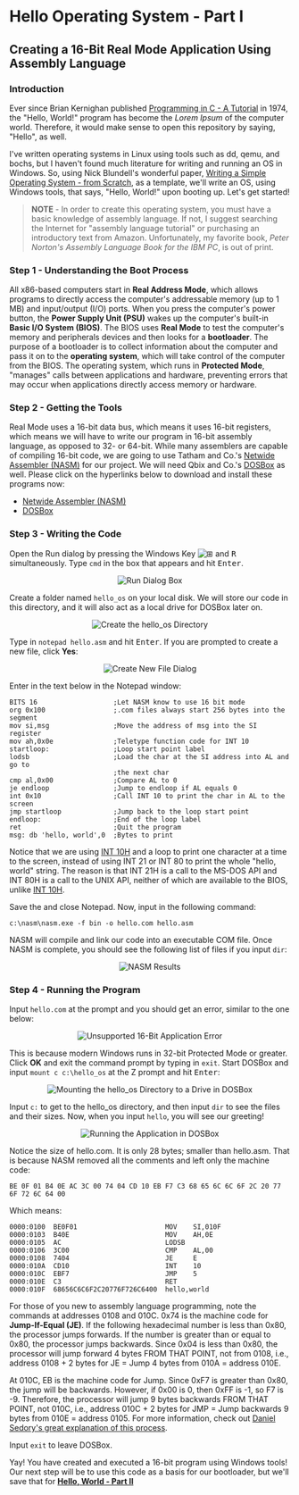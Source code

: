# Hello Operating System - Part I

## Creating a 16-Bit Real Mode Application Using Assembly Language

### Introduction

Ever since Brian Kernighan published [Programming in C - A Tutorial](https://www.bell-labs.com/usr/dmr/www/ctut.pdf "Programming in C - A Tutorial") in 1974, the "Hello, World!" program has become the *Lorem Ipsum* of the computer world. Therefore, it would make sense to open this repository by saying, "Hello", as well.

I've written operating systems in Linux using tools such as dd, qemu, and bochs, but I haven't found much literature for writing and running an OS in Windows. So, using Nick Blundell's wonderful paper, [Writing a Simple Operating System - from Scratch](https://www.cs.bham.ac.uk/~exr/lectures/opsys/10_11/lectures/os-dev.pdf "Writing a Simple Operating System - from Scratch"), as a template, we'll write an OS, using Windows tools, that says, "Hello, World!" upon booting up. Let's get started!

> **NOTE** - In order to create this operating system, you must have a basic knowledge of assembly language. If not, I suggest searching the Internet for "assembly language tutorial" or purchasing an introductory text from Amazon. Unfortunately, my favorite book, *Peter Norton's Assembly Language Book for the IBM PC*, is out of print.

### Step 1 - Understanding the Boot Process

All x86-based computers start in **Real Address Mode**, which allows programs to directly access the computer's addressable memory (up to 1 MB) and input/output (I/O) ports. When you press the computer's power button, the **Power Supply Unit (PSU)** wakes up the computer's built-in **Basic I/O System (BIOS)**. The BIOS uses **Real Mode** to test the computer's memory and peripherals devices and then looks for a **bootloader**. The purpose of a bootloader is to collect information about the computer and pass it on to the **operating system**, which will take control of the computer from the BIOS. The operating system, which runs in **Protected Mode**, "manages" calls between applications and hardware, preventing errors that may occur when applications directly access memory or hardware.

### Step 2 - Getting the Tools

Real Mode uses a 16-bit data bus, which means it uses 16-bit registers, which means we will have to write our program in 16-bit assembly language, as opposed to 32- or 64-bit. While many assemblers are capable of compiling 16-bit code, we are going to use Tatham and Co.'s [Netwide Assembler (NASM)](http://www.nasm.us/ "NASM") for our project. We will need Qbix and Co.'s [DOSBox](https://www.dosbox.com/ "DOSBox, an x86 emulator with DOS") as well. Please click on the hyperlinks below to download and install these programs now:

- [Netwide Assembler (NASM)](http://www.nasm.us/ "NASM")
- [DOSBox](https://www.dosbox.com/ "DOSBox, an x86 emulator with DOS")

### Step 3 - Writing the Code

Open the Run dialog by pressing the Windows Key ![⊞](README/hello-world-part-1-img-01.png) and <kbd>R</kbd> simultaneously. Type ```cmd``` in the box that appears and hit <kbd>Enter</kbd>.

<p align="center"><img src="/README/hello-world-part-1-img-02.png" alt="Run Dialog Box" /></p>

Create a folder named ```hello_os``` on your local disk. We will store our code in this directory, and it will also act as a local drive for DOSBox later on.

<p align="center"><img src="/README/hello-world-part-1-img-03.png" alt="Create the hello_os Directory" /></p>

Type in ```notepad hello.asm``` and hit <kbd>Enter</kbd>. If you are prompted to create a new file, click **Yes**:

<p align="center"><img src="/README/hello-world-part-1-img-04.png" alt="Create New File Dialog" /></p>

Enter in the text below in the Notepad window:

    BITS 16                   ;Let NASM know to use 16 bit mode
    org 0x100                 ;.com files always start 256 bytes into the segment
    mov si,msg                ;Move the address of msg into the SI register
    mov ah,0x0e               ;Teletype function code for INT 10
    startloop:                ;Loop start point label
    lodsb                     ;Load the char at the SI address into AL and go to
                              ;the next char
    cmp al,0x00               ;Compare AL to 0
    je endloop                ;Jump to endloop if AL equals 0
    int 0x10                  ;Call INT 10 to print the char in AL to the screen
    jmp startloop             ;Jump back to the loop start point
    endloop:                  ;End of the loop label
    ret                       ;Quit the program
    msg: db 'hello, world',0  ;Bytes to print

Notice that we are using [INT 10H](https://en.wikipedia.org/wiki/INT_10H "INT 10") and a loop to print one character at a time to the screen, instead of using INT 21 or INT 80 to print the whole "hello, world" string. The reason is that INT 21H is a call to the MS-DOS API and INT 80H is a call to the UNIX API, neither of which are available to the BIOS, unlike [INT 10H](https://en.wikipedia.org/wiki/INT_10H "INT 10").

Save the and close Notepad. Now, input in the following command:

    c:\nasm\nasm.exe -f bin -o hello.com hello.asm

NASM will compile and link our code into an executable COM file. Once NASM is complete, you should see the following list of files if you input ```dir```:

<p align="center"><img src="/README/hello-world-part-1-img-05.png" alt="NASM Results" /></p>

### Step 4 - Running the Program

Input ```hello.com``` at the prompt and you should get an error, similar to the one below:

<p align="center"><img src="/README/hello-world-part-1-img-06.png" alt="Unsupported 16-Bit Application Error" /></p>

This is because modern Windows runs in 32-bit Protected Mode or greater. Click **OK** and exit the command prompt by typing in ```exit```. Start DOSBox and input ```mount c c:\hello_os``` at the Z prompt and hit <kbd>Enter</kbd>:

<p align="center"><img src="/README/hello-world-part-1-img-07.png" alt="Mounting the hello_os Directory to a Drive in DOSBox" /></p>

Input ```c:``` to get to the hello_os directory, and then input ```dir``` to see the files and their sizes. Now, when you input ```hello```, you will see our greeting!

<p align="center"><img src="/README/hello-world-part-1-img-08.png" alt="Running the Application in DOSBox" /></p>

Notice the size of hello.com. It is only 28 bytes; smaller than hello.asm. That is because NASM removed all the comments and left only the machine code:

    BE 0F 01 B4 0E AC 3C 00 74 04 CD 10 EB F7 C3 68 65 6C 6C 6F 2C 20 77 6F 72 6C 64 00

Which means:

    0000:0100  BE0F01                      MOV    SI,010F
    0000:0103  B40E                        MOV    AH,0E
    0000:0105  AC                          LODSB
    0000:0106  3C00                        CMP    AL,00
    0000:0108  7404                        JE     E
    0000:010A  CD10                        INT    10
    0000:010C  EBF7                        JMP    5
    0000:010E  C3                          RET
    0000:010F  68656C6C6F2C20776F726C6400  hello,world

For those of you new to assembly language programming, note the commands at addresses 0108 and 010C. 0x74 is the machine code for **Jump-If-Equal (JE)**. If the following hexadecimal number is less than 0x80, the processor jumps forwards. If the number is greater than or equal to 0x80, the processor jumps backwards. Since 0x04 is less than 0x80, the processor will jump forward 4 bytes FROM THAT POINT, not from 0108, i.e., address 0108 + 2 bytes for JE = Jump 4 bytes from 010A = address 010E.

At 010C, EB is the machine code for Jump. Since 0xF7 is greater than 0x80, the jump will be backwards. However, if 0x00 is 0, then 0xFF is -1, so F7 is -9. Therefore, the processor will jump 9 bytes backwards FROM THAT POINT, not 010C, i.e., address 010C + 2 bytes for JMP = Jump backwards 9 bytes from 010E = address 0105. For more information, check out [Daniel Sedory's great explanation of this process](http://thestarman.pcministry.com/asm/2bytejumps.htm "Using SHORT (Two-byte) Relative Jump Instructions").

Input ```exit``` to leave DOSBox.

Yay! You have created and executed a 16-bit program using Windows tools! Our next step will be to use this code as a basis for our bootloader, but we'll save that for **[Hello, World - Part II](/README-2.md)**
